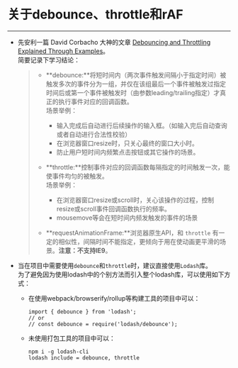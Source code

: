 # 关于debounce、throttle和rAF
----------------------------

- 先安利一篇 David Corbacho 大神的文章 [Debouncing and Throttling Explained Through Examples](https://css-tricks.com/debouncing-throttling-explained-examples/)。  
  简要记录下学习结论：
  
  > - **debounce:**将短时间内（两次事件触发间隔小于指定时间）被触发多次的事件分为一组，并仅在该组最后一个事件被触发过指定时间后或第一个事件被触发时（由参数leading/trailing指定）才真正的执行事件对应的回调函数。  
  >   场景举例：  
  >   - 输入完成后自动进行后续操作的输入框。（如输入完后自动查询或者自动进行合法性校验）
  >   - 在浏览器窗口resize时，只关心最终的窗口大小时。
  >   - 防止用户短时间内频繁点击按钮或其它操作的场景。
  >   
  > - **throttle:**控制事件对应的回调函数每隔指定的时间触发一次，能使事件均匀的被触发。  
  >   场景举例：  
  >   - 在浏览器窗口resize或scroll时，关心该操作的过程，控制resize或scroll事件回调函数执行的频率。
  >   - mousemove等会在短时间内频发触发的事件的场景
  >   
  > - **requestAnimationFrame:**浏览器原生API，和 `throttle` 有一定的相似性，间隔时间不能指定，更倾向于用在使动画更平滑的场景。**注意：不支持IE9**。
    
- 当在项目中需要使用`debounce`和`throttle`时，建议直接使用`Lodash`库。  
  为了避免因为使用lodash中的个别方法而引入整个lodash库，可以使用如下方式：

  - 在使用webpack/browserify/rollup等构建工具的项目中可以：
    ```ecmascript 6
    import { debounce } from 'lodash';
    // or
    // const debounce = require('lodash/debounce');
    ```

  - 未使用打包工具的项目中可以：
    ```Command Line
    npm i -g lodash-cli
    lodash include = debounce, throttle
    ```
